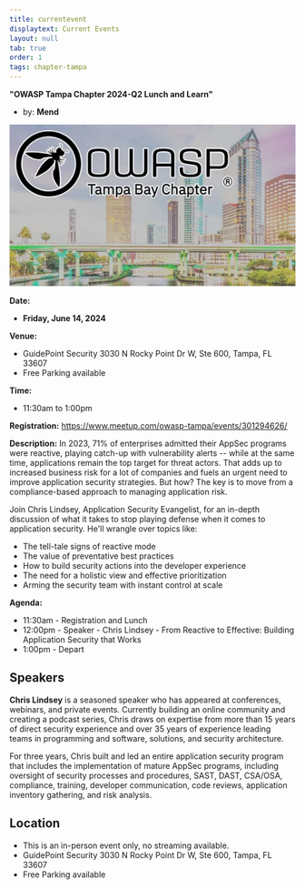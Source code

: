 ```yaml
---
title: currentevent
displaytext: Current Events
layout: null
tab: true
order: 1
tags: chapter-tampa
---
```


**"OWASP Tampa Chapter 2024-Q2 Lunch and Learn"** 

* by: **Mend**


![OWASP TAMPA](assets/images/owaspTampa.jpeg)

**Date:**
  - **Friday, June 14, 2024**

**Venue:**
  * GuidePoint Security 3030 N Rocky Point Dr W, Ste 600, Tampa, FL 33607
  * Free Parking available

**Time:**
  * 11:30am to 1:00pm

**Registration:**
https://www.meetup.com/owasp-tampa/events/301294626/

**Description:** In 2023, 71% of enterprises admitted their AppSec programs were reactive, playing catch-up with vulnerability alerts -- while at the same time, applications remain the top target for threat actors. That adds up to increased business risk for a lot of companies and fuels an urgent need to improve application security strategies. But how?
The key is to move from a compliance-based approach to managing application risk.

Join Chris Lindsey, Application Security Evangelist, for an in-depth discussion of what it takes to stop playing defense when it comes to application security. He'll wrangle over topics like:

* The tell-tale signs of reactive mode
* The value of preventative best practices
* How to build security actions into the developer experience
* The need for a holistic view and effective prioritization
* Arming the security team with instant control at scale

**Agenda:**
* 11:30am - Registration and Lunch
* 12:00pm - Speaker - Chris Lindsey - From Reactive to Effective: Building Application Security that Works
* 1:00pm - Depart

## Speakers
**Chris Lindsey** is a seasoned speaker who has appeared at conferences, webinars, and private events. Currently building an online community and creating a podcast series, Chris draws on expertise from more than 15 years of direct security experience and over 35 years of experience leading teams in programming and software, solutions, and security architecture.

For three years, Chris built and led an entire application security program that includes the implementation of mature AppSec programs, including oversight of security processes and procedures, SAST, DAST, CSA/OSA, compliance, training, developer communication, code reviews, application inventory gathering, and risk analysis.


## Location
* This is an in-person event only, no streaming available.
* GuidePoint Security 3030 N Rocky Point Dr W, Ste 600, Tampa, FL 33607
* Free Parking available
